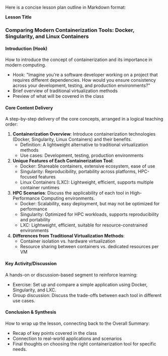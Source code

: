 Here is a concise lesson plan outline in Markdown format:

**Lesson Title**
### Comparing Modern Containerization Tools: Docker, Singularity, and Linux Containers

#### Introduction (Hook)
How to introduce the concept of containerization and its importance in modern computing.

*   Hook: "Imagine you're a software developer working on a project that requires different dependencies. How would you ensure consistency across your development, testing, and production environments?"
*   Brief overview of traditional virtualization methods
*   Preview of what will be covered in the class

#### Core Content Delivery
A step-by-step delivery of the core concepts, arranged in a logical teaching order:

1.  **Containerization Overview**: Introduce containerization technologies (Docker, Singularity, Linux Containers) and their benefits.
    *   Definition: A lightweight alternative to traditional virtualization methods
    *   Use cases: Development, testing, production environments
2.  **Unique Features of Each Containerization Tool**:
    *   Docker: Shareable containers, extensive ecosystem, ease of use
    *   Singularity: Reproducibility, portability across platforms, HPC-focused features
    *   Linux Containers (LXC): Lightweight, efficient, supports multiple container runtimes
3.  **HPC Scenarios**: Discuss the applicability of each tool in High-Performance Computing environments.
    *   Docker: Scalability, easy deployment, but may not be optimized for performance
    *   Singularity: Optimized for HPC workloads, supports reproducibility and portability
    *   LXC: Lightweight, efficient, suitable for resource-constrained environments
4.  **Differences from Traditional Virtualization Methods**:
    *   Container isolation vs. hardware virtualization
    *   Resource sharing between containers vs. dedicated resources per VM

#### Key Activity/Discussion
A hands-on or discussion-based segment to reinforce learning:

*   Exercise: Set up and compare a simple application using Docker, Singularity, and LXC.
*   Group discussion: Discuss the trade-offs between each tool in different use cases.

#### Conclusion & Synthesis
How to wrap up the lesson, connecting back to the Overall Summary:

*   Recap of key points covered in the class
*   Connection to real-world applications and scenarios
*   Final thoughts on choosing the right containerization tool for specific needs.